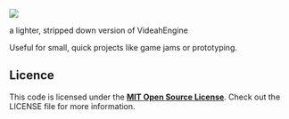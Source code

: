 ![](https://i.imgur.com/20d2yXT.png)

a lighter, stripped down version of VideahEngine

Useful for small, quick projects like game jams or prototyping.

## Licence

This code is licensed under the [**MIT Open Source License**][MIT]. Check out the LICENSE file for more information.

[MIT]: http://www.opensource.org/licenses/mit-license.html

